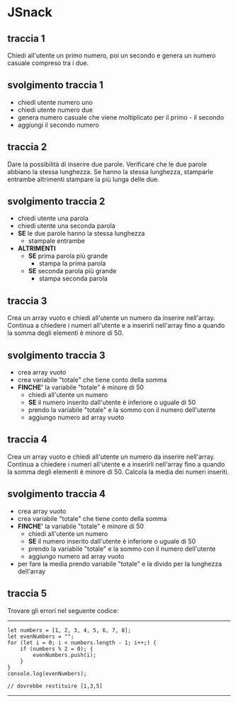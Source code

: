 # JSnack

## traccia 1

Chiedi all'utente un primo numero, poi un secondo e genera un numero casuale compreso tra i due.

## svolgimento traccia 1

- chiedi utente numero uno
- chiedi utente numero due
- genera numero casuale che viene moltiplicato per il primo - il secondo
- aggiungi il secondo numero

## traccia 2

Dare la possibilità di inserire due parole. Verificare che le due parole abbiano la stessa lunghezza. Se hanno la stessa lunghezza, stamparle entrambe altrimenti stampare la più lunga delle due.

## svolgimento traccia 2

- chiedi utente una parola
- chiedi utente una seconda parola
- **SE** le due parole hanno la stessa lunghezza
  - stampale entrambe
- **ALTRIMENTI**
  - **SE** prima parola più grande
    - stampa la prima parola
  - **SE** seconda parola più grande
    - stampa seconda parola

## traccia 3

Crea un array vuoto e chiedi all'utente un numero da inserire nell'array. Continua a chiedere i numeri all'utente e a inserirli nell'array fino a quando la somma degli elementi è minore di 50.

## svolgimento traccia 3

- crea array vuoto
- crea variabile "totale" che tiene conto della somma
- **FINCHE'** la variabile "totale" è minore di 50
  - chiedi all'utente un numero
  - **SE** il numero inserito dall'utente è inferiore o uguale di 50
  - prendo la variabile "totale" e la sommo con il numero dell'utente
  - aggiungo numero ad array vuoto

## traccia 4

Crea un array vuoto e chiedi all'utente un numero da inserire nell'array. Continua a chiedere i numeri all'utente e a inserirli nell'array fino a quando la somma degli elementi è minore di 50.
Calcola la media dei numeri inseriti.

## svolgimento traccia 4

- crea array vuoto
- crea variabile "totale" che tiene conto della somma
- **FINCHE'** la variabile "totale" è minore di 50
  - chiedi all'utente un numero
  - **SE** il numero inserito dall'utente è inferiore o uguale di 50
  - prendo la variabile "totale" e la sommo con il numero dell'utente
  - aggiungo numero ad array vuoto
- per fare la media prendo variabile "totale" e la divido per la lunghezza dell'array

## traccia 5

Trovare gli errori nel seguente codice:

---

    let numbers = [1, 2, 3, 4, 5, 6, 7, 8];
    let evenNumbers = "";
    for (let i = 0; i < numbers.length - 1; i++;) {
        if (numbers % 2 = 0); {
            evenNumbers.push(i);
        }
    }
    console.log(evenNumbers);

    // dovrebbe restituire [1,3,5]

---
